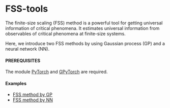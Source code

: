 # FSS-tools
The finite-size scaling (FSS) method is a powerful tool for getting universal information of critical phenomena. It estimates universal information from observables of critical phenomena at finite-size systems.

Here, we introduce two FSS methods by using Gaussian process (GP) and a neural network (NN).

#### PREREQUISITES
The module [PyTorch](https://pytorch.org "PyTorch Home") and [GPyTorch](https://gpytorch.ai "GPyTorch Home") are required.

#### Examples
 - [FSS method by GP](examples/bsa.ipynb "Jupyter notebook")
 - [FSS method by NN](examples/nsa.ipynb "Jupyter notebook")
